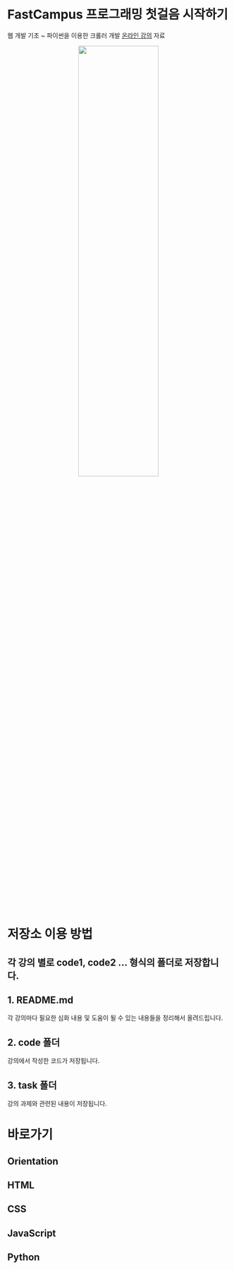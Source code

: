 # FastCampus 프로그래밍 첫걸음 시작하기

웹 개발 기초 ~ 파이썬을 이용한 크롤러 개발 [온라인 강의](http://www.fastcampus.co.kr/dev_online_introdev/) 자료

<p align="center">
    <img src="https://github.com/SeongJaeMoon/FastCampusWebPythonBasic/blob/master/oline-dev.png" width="60%" height="50%">
</p>

# 저장소 이용 방법 

## 각 강의 별로 code1, code2 ... 형식의 폴더로 저장합니다.

## 1. README.md
각 강의마다 필요한 심화 내용 및 도움이 될 수 있는 내용들을 정리해서 올려드립니다.
## 2. code 폴더
강의에서 작성한 코드가 저장됩니다.
## 3. task 폴더
강의 과제와 관련된 내용이 저장됩니다.

# 바로가기
## Orientation


## HTML


## CSS


## JavaScript


## Python


